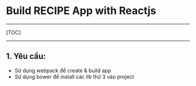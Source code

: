 # Build RECIPE App with Reactjs

---

[TOC]

---

## 1. Yêu cầu:
- Sử dụng webpack để create & build app
- Sử dụng bower để install các lib thứ 3 vào project
